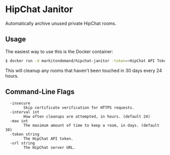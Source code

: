 # HipChat Janitor

Automatically archive unused private HipChat rooms.

## Usage

The easiest way to use this is the Docker container:

```bash
$ docker run -d markitondemand/hipchat-janitor -token=<HipChat API Token> -url=<HipChat server URL>
```

This will cleanup any rooms that haven't been touched in 30 days every 24 hours.

## Command-Line Flags

```
  -insecure
        Skip certificate verification for HTTPS requests.
  -interval int
        How often cleanups are attempted, in hours. (default 24)
  -max int
        The maximum amount of time to keep a room, in days. (default 30)
  -token string
        The HipChat API token.
  -url string
        The HipChat server URL.
```
